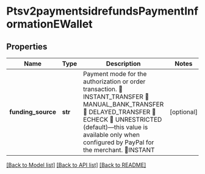 # Ptsv2paymentsidrefundsPaymentInformationEWallet

## Properties
Name | Type | Description | Notes
------------ | ------------- | ------------- | -------------
**funding_source** | **str** | Payment mode for the authorization or order transaction.  INSTANT_TRANSFER  MANUAL_BANK_TRANSFER  DELAYED_TRANSFER  ECHECK  UNRESTRICTED (default)—this value is available only when configured by PayPal for the merchant. INSTANT | [optional] 

[[Back to Model list]](../README.md#documentation-for-models) [[Back to API list]](../README.md#documentation-for-api-endpoints) [[Back to README]](../README.md)


